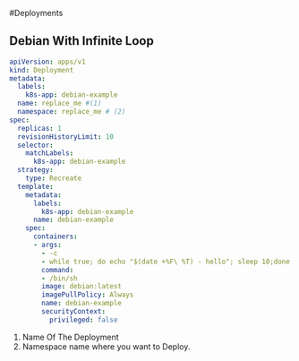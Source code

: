 #Deployments

## Debian With Infinite Loop

```yaml linenums="1"
apiVersion: apps/v1
kind: Deployment
metadata:
  labels:
    k8s-app: debian-example
  name: replace_me #(1)
  namespace: replace_me # (2)
spec:
  replicas: 1
  revisionHistoryLimit: 10
  selector:
    matchLabels:
      k8s-app: debian-example
  strategy:
    type: Recreate 
  template:
    metadata:
      labels:
        k8s-app: debian-example
      name: debian-example
    spec:
      containers:
      - args:
        - -c
        - while true; do echo "$(date +%F\ %T) - hello"; sleep 10;done
        command:
        - /bin/sh
        image: debian:latest
        imagePullPolicy: Always
        name: debian-example
        securityContext:
          privileged: false
```

1.  Name Of The Deployment
2.  Namespace name where you want to Deploy.